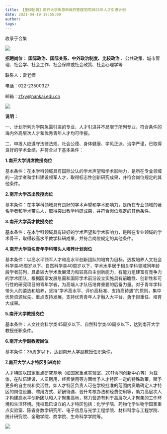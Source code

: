 ```yaml
---
title: 【重磅招聘】南开大学周恩来政府管理学院2021年人才引进计划
date: 2021-04-19 19:55:00
author: 
tags: 
---
```



收录于合集

  

![](/images/1114/2.png)

  

**招聘岗位：** **国际政治、国际关系、中外政治制度、比较政治** 、公共政策、城市管理、社会学、社会工作、社会保障或社会政策、社会心理学等

联系人：雷老师

电话：022-23500327

邮箱：zfxy@nankai.edu.cn

  

![](/images/1114/3.png)

  

 **说明：**

一、计划所列为学院急需引进的专业，人才引进并不局限于所列专业，符合条件的海内外高层次人才和优秀青年人才均可申报。  

  

二、申报人应遵守法律法规、社会公德、身体健康、学风正派、治学严谨，已取得良好的学术业绩，并符合以下基本条件：

  

 **1.南开大学讲席教授岗位**

基本条件：在本学科领域具有国际公认的学术声望和学术影响力，是所在专业领域的一流学者和学科建设领军人才，取得标志性创新研究成果，并符合岗位规定的其他条件。

  

 **2.南开大学杰出教授岗位**

基本条件：在本学科领域具有良好的学术声望和学术影响力，是所在专业领域的著名学者和学术带头人，取得突出教学科研成果，并符合岗位规定的其他条件。

  

 **3.南开大学英才教授岗位**

基本条件：在本学科领域具有较好的学术声望和学术影响力，是所在专业领域的学术骨干，取得较高水平教学科研成果，并符合岗位规定的其他条件。

  

 **4.南开大学百名青年学科带头人培养计划岗位**

基本条件：以高水平领军人才和高水平创新团队的培育为目标，选拔培养人文社会科学类45周岁以下、自然科学类40周岁以下，学术水平居于相关学科领域同年龄段学者前列，具备较大学术发展潜力和较高自主创新能力，有能力组建富有竞争力的学术团队，根据国家发展急需和国际学术前沿设立实施具有前瞻性、创新性和可行性的研究项目的青年学者，为高端人才队伍培育重要的后备力量。对于青年学科带头人的遴选和培养，坚持“学术高水平、评价高标准、支持高待遇”的原则，集中优势资源优先、重点支持发展，支持优秀青年人才融入大平台、勇于担重任、培育大成果。

  

 **5.南开大学教授岗位**

基本条件：人文社会科学类45周岁以下、自然科学类40周岁以下，达到南开大学教授任职条件。

  

 **6.南开大学副教授岗位**

基本条件：35周岁以下，达到南开大学副教授任职条件。

  

 **7.南开大学人才特区引进岗位**

人才特区以国家重点研究基地（如国家重点实验室、2011协同创新中心等）为载体，在队伍建设、人员聘用、经费使用等方面给予人才特区一定的特殊政策，赋予更多的自主权和灵活性，如人才特区负责人可在学校批准的范围内资助确定人才特区的岗位设置、聘用方式、薪酬待遇、晋升考核办法和经费使用等，助力高层次人才构建高水平创新团队和人才聚集高地，努力营造有利于高层次人才聚集的工作环境和生活环境。我校现已设立的人才特区包括：化学学院、药物化学生物学国家重点实验室、陈省身数学研究所、电子信息与光学工程学院、材料科学与工程学院、统计研究院、金融学院、商学院、生命科学学院等。

  

![](/images/1114/4.png)

  


